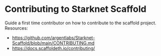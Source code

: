 # Contributing to Starknet Scaffold

Guide a first time contributor on how to contribute to the scaffold project.
Resources:
- https://github.com/argentlabs/Starknet-Scaffold/blob/main/CONTRIBUTING.md
- https://docs.scaffoldeth.io/contributing/
